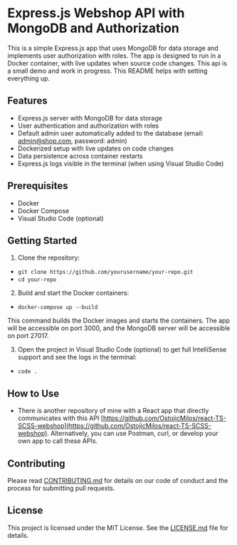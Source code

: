 # Express.js Webshop API with MongoDB and Authorization

This is a simple Express.js app that uses MongoDB for data storage and implements user authorization with roles. The app is designed to run in a Docker container, with live updates when source code changes. This api is a small demo and work in progress. This README helps with setting everything up.

## Features

- Express.js server with MongoDB for data storage
- User authentication and authorization with roles
- Default admin user automatically added to the database (email: admin@shop.com, password: admin)
- Dockerized setup with live updates on code changes
- Data persistence across container restarts
- Express.js logs visible in the terminal (when using Visual Studio Code)

## Prerequisites

- Docker
- Docker Compose
- Visual Studio Code (optional)

## Getting Started

1. Clone the repository:

- `git clone https://github.com/yourusername/your-repo.git`
- `cd your-repo`


2. Build and start the Docker containers:

- `docker-compose up --build`

This command builds the Docker images and starts the containers. The app will be accessible on port 3000, and the MongoDB server will be accessible on port 27017.

3. Open the project in Visual Studio Code (optional) to get full IntelliSense support and see the logs in the terminal:

- `code .`


## How to Use

- There is another repository of mine with a React app that directly communicates with this API [https://github.com/OstojicMilos/react-TS-SCSS-webshop](https://github.com/OstojicMilos/react-TS-SCSS-webshop). Alternatively, you can use Postman, curl, or develop your own app to call these APIs.



## Contributing

Please read [CONTRIBUTING.md](CONTRIBUTING.md) for details on our code of conduct and the process for submitting pull requests.

## License

This project is licensed under the MIT License. See the [LICENSE.md](LICENSE.md) file for details.


